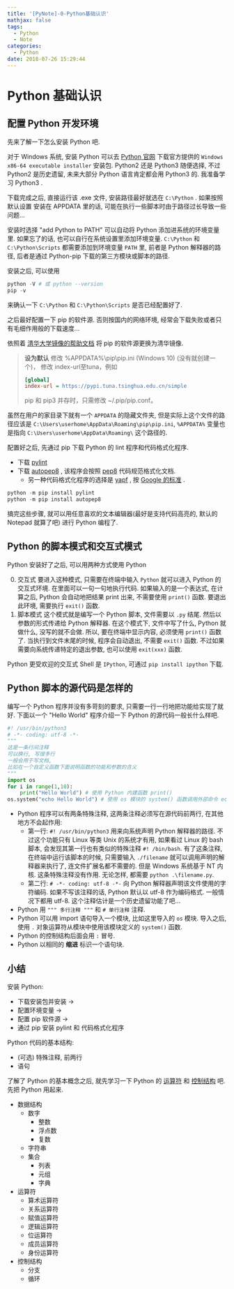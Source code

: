 ```yaml
---
title: '[PyNote]-0-Python基础认识'
mathjax: false
tags:
  - Python
  - Note
categories:
  - Python
date: 2018-07-26 15:29:44
---
```


<!--more-->

# Python 基础认识

## 配置 Python 开发环境

先来了解一下怎么安装 Python 吧.

对于 Windows 系统, 安装 Python 可以去 [Python 官网](http://www.python.org/) 下载官方提供的 `Windows x86-64 executable installer` 安装包. Python2 还是 Python3 随便选择, 不过 Python2 是历史遗留, 未来大部分 Python 语言肯定都会用 Python3 的. 我准备学习 Python3 .

下载完成之后, 直接运行该 .exe 文件, 安装路径最好就选在 `C:\Python` . 如果按照默认设置 安装在 APPDATA 里的话, 可能在执行一些脚本时由于路径过长导致一些问题...

安装时选择 "add Python to PATH" 可以自动将 Python 添加进系统的环境变量里. 如果忘了的话, 也可以自行在系统设置里添加环境变量. `C:\Python` 和 `C:\Python\Scripts` 都需要添加到环境变量 `PATH` 里, 前者是 Python 解释器的路径, 后者是通过 Python-pip 下载的第三方模块或脚本的路径.

安装之后, 可以使用

```powershell
python -V # 或 python --version
pip -v
```

来确认一下 `C:\Python` 和 `C:\Python\Scripts` 是否已经配置好了.

之后最好配置一下 pip 的软件源. 否则按国内的网络环境, 经常会下载失败或者只有毛细作用般的下载速度...

依照着 [清华大学镜像的帮助文档](https://mirrors.tuna.tsinghua.edu.cn/help/pypi/) 将 pip 的软件源更换为清华镜像. 

> **设为默认**
> 修改 %APPDATA%\\pip\\pip.ini (Windows 10) (没有就创建一个)， 修改 index-url至tuna，例如
> ```ini
> [global]
> index-url = https://pypi.tuna.tsinghua.edu.cn/simple
> ```
> pip 和 pip3 并存时，只需修改 ~/.pip/pip.conf。

虽然在用户的家目录下就有一个 `APPDATA` 的隐藏文件夹, 但是实际上这个文件的路径应该是 `C:\Users\userhome\AppData\Roaming\pip\pip.ini`, `%APPDATA%` 变量也是指向 `C:\Users\userhome\AppData\Roaming\` 这个路径的.

配置好之后, 先通过 pip 下载 Python 的 lint 程序和代码格式化程序.

- 下载 [pylint](https://www.pylint.org/#install)
- 下载 [autopep8](https://github.com/hhatto/autopep8) , 该程序会按照 [pep8](https://lizhe2004.gitbooks.io/code-style-guideline-cn/content/python/python-pep8.html) 代码规范格式化文档.
  - 另一种代码格式化程序的选择是 [yapf](https://github.com/google/yapf) , 按 [Google 的标准](http://zh-google-styleguide.readthedocs.io/en/latest/google-python-styleguide/python_style_rules/) .

```powershell
python -m pip install pylint
python -m pip install autopep8
```

搞完这些步骤, 就可以用任意喜欢的文本编辑器(最好是支持代码高亮的, 默认的 Notepad 就算了吧) 进行 Python 编程了.

## Python 的脚本模式和交互式模式

Python 安装好了之后, 可以用两种方式使用 Python

0. 交互式
  要进入这种模式, 只需要在终端中输入 `Python` 就可以进入 Python 的交互式环境. 在里面可以一句一句地执行代码. 如果输入的是一个表达式, 在计算之后, Python 会自动地把结果 print 出来, 不需要使用 `print()` 函数. 要退出此环境, 需要执行 `exit()` 函数.
0. 脚本模式
  这个模式就是编写一个 Python 脚本, 文件需要以 `.py` 结尾. 然后以参数的形式传递给 Python 解释器. 在这个模式下, 文件中写了什么, Python 就做什么, 没写的就不会做. 所以, 要在终端中显示内容, 必须使用 `print()` 函数了. 当执行到文件末尾的时候, 程序会自动退出, 不需要 `exit()` 函数. 不过如果需要向系统传递特定的退出参数, 也可以使用 `exit(xxx)` 函数.

Python 更受欢迎的交互式 Shell 是 `IPython`, 可通过 `pip install ipython` 下载.

## Python 脚本的源代码是怎样的

编写一个 Python 程序并没有多苛刻的要求, 只需要一行一行地把功能给实现了就好.
下面以一个 "Hello World" 程序介绍一下 Python 的源代码一般长什么样吧.

```py
#! /usr/bin/python3
# -*- coding: utf-8 -*-
"""
这是一条行间注释
可以换行, 写很多行
一般会用于写文档, 
比如在一个自定义函数下面说明函数的功能和参数的含义
"""
import os
for i in range(1,10):
    print("Hello World") # 使用 Python 内建函数 print()
os.system("echo Hello World") # 使用 os 模块的 system() 函数调用外部命令 echo Hello World.
```
- Python 程序可以有两条特殊注释, 这两条注释必须写在源代码前两行, 在其他地方不会起作用:
  - 第一行: `#! /usr/bin/python3` 用来向系统声明 Python 解释器的路径. 不过这个功能只有 Linux 等类 Unix 的系统才有用, 如果看过 Linux 的 bash 脚本, 会发现其第一行也有类似的特殊注释 `#! /bin/bash`. 有了这条注释, 在终端中运行该脚本的时候, 只需要输入 `./filename` 就可以调用声明的解释器来执行了, 连文件扩展名都不需要的. 但是 Windows 系统基于 NT 内核. 这条特殊注释没有作用. 无论怎样, 都需要 `python .\filename.py`.
  - 第二行: `# -*- coding: utf-8 -*-` 向 Python 解释器声明该文件使用的字符编码. 如果不写该注释的话, Python 默认以 utf-8 作为编码格式. 一般情况下都用 utf-8. 这个注释估计是一个历史遗留功能了吧...
- Python 用 `""" 多行注释 """` 和 `# 单行注释` 注释.
- Python 可以用 import 语句导入一个模块, 比如这里导入的 `os` 模块. 导入之后, 使用 `.` 对象运算符从模块中使用该模块定义的 `system()` 函数.
- Python 的控制结构后面会用 `:` 冒号.
- Python 以相同的 **缩进** 标识一个语句块.

## 小结

安装 Python:

- 下载安装包并安装  ->
- 配置环境变量      ->
- 配置 pip 软件源   ->
- 通过 pip 安装 pylint 和 代码格式化程序

Python 代码的基本结构:

- (可选) 特殊注释, 前两行
- 语句

了解了 Python 的基本概念之后, 就先学习一下 Python 的 [运算符](/2018/07/pynote-python运算符/) 和 [控制结构](/2018/07/pynote-python控制结构) 吧. 先把 Python 用起来.

- 数据结构
  - 数字
    - 整数
    - 浮点数
    - 复数
  - 字符串
  - 集合
    - 列表
    - 元组
    - 字典
- 运算符
  - 算术运算符
  - 关系运算符
  - 赋值运算符
  - 逻辑运算符
  - 位运算符
  - 成员运算符
  - 身份运算符
- 控制结构
  - 分支
  - 循环
